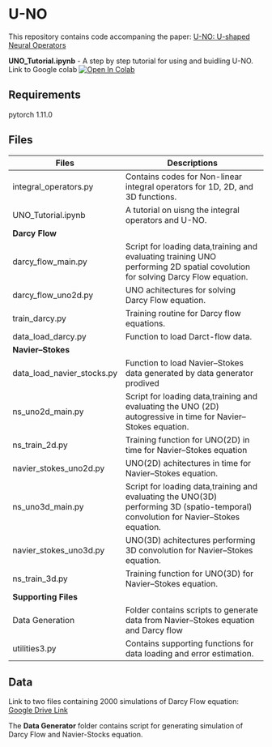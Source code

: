 # U-NO
This repository contains code accompaning the paper: [U-NO: U-shaped Neural Operators](https://arxiv.org/pdf/2204.11127.pdf)

**UNO_Tutorial.ipynb** - A step by step tutorial for using and buidling U-NO. Link to Google colab [![Open In Colab](https://colab.research.google.com/assets/colab-badge.svg)](https://colab.research.google.com/drive/1f1WYsjAgIjJRFtfQYYnZCZsxl602MMPX?usp=sharing)


## Requirements
pytorch 1.11.0

## Files

| Files| Descriptions|
|------|-------------|
|integral_operators.py | Contains codes for Non-linear integral operators for 1D, 2D, and 3D functions.|
|UNO_Tutorial.ipynb| A tutorial on uisng the integral operators and U-NO.|
|**Darcy Flow**|
|darcy_flow_main.py | Script for loading data,training and evaluating training UNO performing 2D spatial covolution for solving Darcy Flow equation.|
|darcy_flow_uno2d.py | UNO achitectures for solving Darcy Flow equation.|
|train_darcy.py | Training routine for Darcy flow equations.|
|data_load_darcy.py| Function to load Darct-flow data.|
|**Navier–Stokes**|
|data_load_navier_stocks.py| Function to load Navier–Stokes data generated by data generator prodived|
|ns_uno2d_main.py | Script for loading data,training and evaluating the UNO (2D) autogressive in time for Navier–Stokes equation.|
|ns_train_2d.py | Training function for UNO(2D) in time for Navier–Stokes equation|
|navier_stokes_uno2d.py | UNO(2D) achitectures in time for Navier–Stokes equation.|
|ns_uno3d_main.py | Script for loading data,training and evaluating the UNO(3D) performing 3D (spatio-temporal) convolution for Navier–Stokes equation.|
|navier_stokes_uno3d.py | UNO(3D) achitectures performing 3D convolution for Navier–Stokes equation.|
|ns_train_3d.py | Training function for UNO(3D) for Navier–Stokes equation.|
|**Supporting Files**|
|Data Generation| Folder contains scripts to generate data from Navier–Stokes equation and Darcy flow|
|utilities3.py| Contains supporting functions for data loading and error estimation.|


## Data

Link to two files containing 2000 simulations of Darcy Flow equation:
[Google Drive Link](https://drive.google.com/drive/folders/1y6j5sL4QrpKTMrlVAyN7bUlt785oQtOm?usp=sharing)

The **Data Generator** folder contains script for generating simulation of  Darcy Flow and Navier-Stocks equation.
